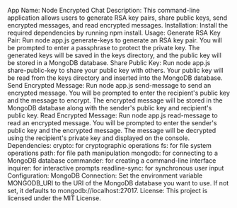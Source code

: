 App Name: Node Encrypted Chat
Description: This command-line application allows users to generate RSA key pairs, share public keys, send encrypted messages, and read encrypted messages.
Installation: Install the required dependencies by running npm install.
Usage:
Generate RSA Key Pair: Run node app.js generate-keys to generate an RSA key pair. You will be prompted to enter a passphrase to protect the private key. The generated keys will be saved in the keys directory, and the public key will be stored in a MongoDB database.
Share Public Key: Run node app.js share-public-key to share your public key with others. Your public key will be read from the keys directory and inserted into the MongoDB database.
Send Encrypted Message: Run node app.js send-message to send an encrypted message. You will be prompted to enter the recipient's public key and the message to encrypt. The encrypted message will be stored in the MongoDB database along with the sender's public key and recipient's public key.
Read Encrypted Message: Run node app.js read-message to read an encrypted message. You will be prompted to enter the sender's public key and the encrypted message. The message will be decrypted using the recipient's private key and displayed on the console.
Dependencies:
crypto: for cryptographic operations
fs: for file system operations
path: for file path manipulation
mongodb: for connecting to a MongoDB database
commander: for creating a command-line interface
inquirer: for interactive prompts
readline-sync: for synchronous user input
Configuration:
MongoDB Connection: Set the environment variable MONGODB_URI to the URI of the MongoDB database you want to use. If not set, it defaults to mongodb://localhost:27017.
License: This project is licensed under the MIT License.
